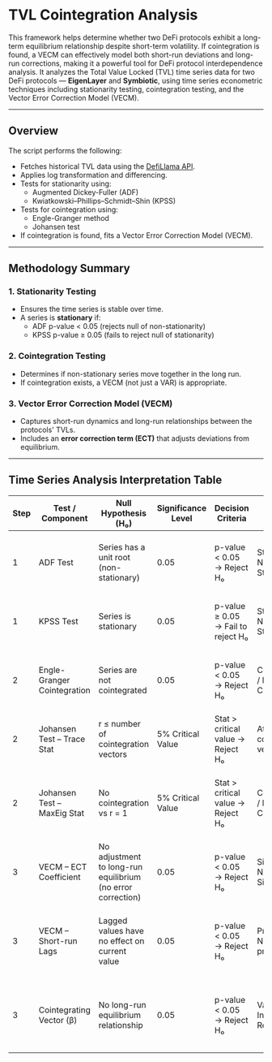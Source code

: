 # TVL Cointegration Analysis

This framework helps determine whether two DeFi protocols exhibit a long-term equilibrium relationship despite short-term volatility. If cointegration is found, a VECM can effectively model both short-run deviations and long-run corrections, making it a powerful tool for DeFi protocol interdependence analysis. It analyzes the Total Value Locked (TVL) time series data for two DeFi protocols — **EigenLayer** and **Symbiotic**, using time series econometric techniques including stationarity testing, cointegration testing, and the Vector Error Correction Model (VECM).

---

## Overview

The script performs the following:

- Fetches historical TVL data using the [DefiLlama API](https://defillama.com/).
- Applies log transformation and differencing.
- Tests for stationarity using:
  - Augmented Dickey-Fuller (ADF)
  - Kwiatkowski–Phillips–Schmidt–Shin (KPSS)
- Tests for cointegration using:
  - Engle-Granger method
  - Johansen test
- If cointegration is found, fits a Vector Error Correction Model (VECM).

---

## Methodology Summary

### 1. **Stationarity Testing**
- Ensures the time series is stable over time.
- A series is **stationary** if:
  - ADF p-value < 0.05 (rejects null of non-stationarity)
  - KPSS p-value ≥ 0.05 (fails to reject null of stationarity)

### 2. **Cointegration Testing**
- Determines if non-stationary series move together in the long run.
- If cointegration exists, a VECM (not just a VAR) is appropriate.

### 3. **Vector Error Correction Model (VECM)**
- Captures short-run dynamics and long-run relationships between the protocols' TVLs.
- Includes an **error correction term (ECT)** that adjusts deviations from equilibrium.

---
## Time Series Analysis Interpretation Table

| Step | Test / Component             | Null Hypothesis (H₀)                                              | Significance Level | Decision Criteria                          | Outcome Options                        | Conclusion                                                                 |
|------|------------------------------|-------------------------------------------------------------------|---------------------|---------------------------------------------|----------------------------------------|----------------------------------------------------------------------------|
| 1    | ADF Test                     | Series has a unit root (non-stationary)                          | 0.05                | p-value < 0.05 → Reject H₀                  | Stationary / Non-Stationary           | If p < 0.05, series is **stationary**; differencing may not be needed.     |
| 1    | KPSS Test                    | Series is stationary                                              | 0.05                | p-value ≥ 0.05 → Fail to reject H₀          | Stationary / Non-Stationary           | If p ≥ 0.05, series is **stationary**; supports stationarity.              |
| 2    | Engle-Granger Cointegration | Series are not cointegrated                                      | 0.05                | p-value < 0.05 → Reject H₀                  | Cointegrated / Not Cointegrated       | If p < 0.05, the two series have a **long-run equilibrium relationship**.  |
| 2    | Johansen Test – Trace Stat  | r ≤ number of cointegration vectors                              | 5% Critical Value   | Stat > critical value → Reject H₀           | At least one cointegrating vector     | Suggests presence of cointegration if stat > critical value.               |
| 2    | Johansen Test – MaxEig Stat | No cointegration vs r = 1                                        | 5% Critical Value   | Stat > critical value → Reject H₀           | Cointegrated / Not Cointegrated       | Confirms cointegration based on eigenvalue of cointegrating relations.     |
| 3    | VECM – ECT Coefficient       | No adjustment to long-run equilibrium (no error correction)       | 0.05                | p-value < 0.05 → Reject H₀                  | Significant / Not Significant         | If significant & negative, variable **adjusts toward equilibrium**.        |
| 3    | VECM – Short-run Lags        | Lagged values have no effect on current value                    | 0.05                | p-value < 0.05 → Reject H₀                  | Predictive / Non-predictive           | If significant, past values influence current changes (**short-run impact**)|
| 3    | Cointegrating Vector (β)     | No long-run equilibrium relationship                              | 0.05                | p-value < 0.05 → Reject H₀                  | Valid / Invalid Relationship          | Defines **equilibrium relation** between the two series (e.g., log_eig ~ log_sym). |



